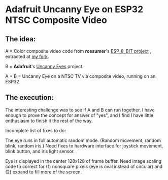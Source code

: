 # Adafruit Uncanny Eye on ESP32 NTSC Composite Video

## The idea:

A = Color composite video code from __rossumer__'s
[ESP_8_BIT project](https://github.com/rossumur/esp_8_bit)
, extracted at
[my fork](https://github.com/Roger-random/esp_8_bit.git).

B = __Adafruit__'s
[Uncanny Eyes](https://github.com/adafruit/uncanny_eyes) project.

A + B = Uncanny Eye on a NTSC TV via composite video, running on an ESP32

## The execution:

The interesting challenge was to see if A and B can run together.
I have enough to prove the concept for answer of "yes", and I find I have
little enthusiasm to finish it the rest of the way.

Incomplete list of fixes to do:

The eye runs in full automatic random mode. (Random movement, random blink,
random iris.) Need fixes to hardware interface for joystick movement,
blink button, and iris light sensor.

Eye is displayed in the center 128x128 of frame buffer. Need image scaling
code to correct for (1) nonsquare pixels (eye is oval instead of circular)
and (2) expand to fill more of the screen.
